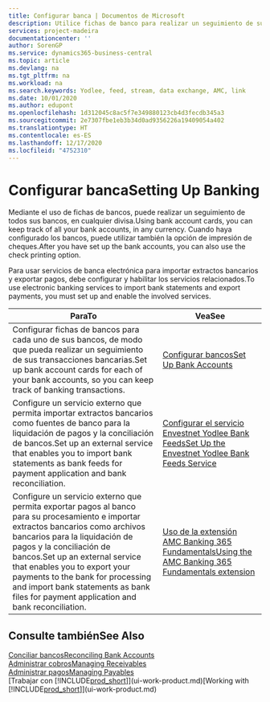 ```yaml
---
title: Configurar banca | Documentos de Microsoft
description: Utilice fichas de banco para realizar un seguimiento de sus cuentas bancarias y configurar las fuentes de bancos, como Yodlee, para intercambiar datos.
services: project-madeira
documentationcenter: ''
author: SorenGP
ms.service: dynamics365-business-central
ms.topic: article
ms.devlang: na
ms.tgt_pltfrm: na
ms.workload: na
ms.search.keywords: Yodlee, feed, stream, data exchange, AMC, link
ms.date: 10/01/2020
ms.author: edupont
ms.openlocfilehash: 1d312045c8ac5f7e349880123cb4d3fecdb345a3
ms.sourcegitcommit: 2e7307fbe1eb3b34d0ad9356226a19409054a402
ms.translationtype: HT
ms.contentlocale: es-ES
ms.lasthandoff: 12/17/2020
ms.locfileid: "4752310"
---
```

# <a name="setting-up-banking"></a><span data-ttu-id="62d63-103">Configurar banca</span><span class="sxs-lookup"><span data-stu-id="62d63-103">Setting Up Banking</span></span>
<span data-ttu-id="62d63-104">Mediante el uso de fichas de bancos, puede realizar un seguimiento de todos sus bancos, en cualquier divisa.</span><span class="sxs-lookup"><span data-stu-id="62d63-104">Using bank account cards, you can keep track of all your bank accounts, in any currency.</span></span> <span data-ttu-id="62d63-105">Cuando haya configurado los bancos, puede utilizar también la opción de impresión de cheques.</span><span class="sxs-lookup"><span data-stu-id="62d63-105">After you have set up the bank accounts, you can also use the check printing option.</span></span>

<span data-ttu-id="62d63-106">Para usar servicios de banca electrónica para importar extractos bancarios y exportar pagos, debe configurar y habilitar los servicios relacionados.</span><span class="sxs-lookup"><span data-stu-id="62d63-106">To use electronic banking services to import bank statements and  export payments, you must set up and enable the involved services.</span></span>

| <span data-ttu-id="62d63-107">Para</span><span class="sxs-lookup"><span data-stu-id="62d63-107">To</span></span> | <span data-ttu-id="62d63-108">Vea</span><span class="sxs-lookup"><span data-stu-id="62d63-108">See</span></span> |
| --- | --- |
| <span data-ttu-id="62d63-109">Configurar fichas de bancos para cada uno de sus bancos, de modo que pueda realizar un seguimiento de sus transacciones bancarias.</span><span class="sxs-lookup"><span data-stu-id="62d63-109">Set up bank account cards for each of your bank accounts, so you can keep track of banking transactions.</span></span> |[<span data-ttu-id="62d63-110">Configurar bancos</span><span class="sxs-lookup"><span data-stu-id="62d63-110">Set Up Bank Accounts</span></span>](bank-how-setup-bank-accounts.md) |
| <span data-ttu-id="62d63-111">Configure un servicio externo que permita importar extractos bancarios como fuentes de banco para la liquidación de pagos y la conciliación de bancos.</span><span class="sxs-lookup"><span data-stu-id="62d63-111">Set up an external service that enables you to import bank statements as bank feeds for payment application and bank reconciliation.</span></span> |[<span data-ttu-id="62d63-112">Configurar el servicio Envestnet Yodlee Bank Feeds</span><span class="sxs-lookup"><span data-stu-id="62d63-112">Set Up the Envestnet Yodlee Bank Feeds Service</span></span>](bank-how-setup-bank-statement-service.md) |
| <span data-ttu-id="62d63-113">Configure un servicio externo que permita exportar pagos al banco para su procesamiento e importar extractos bancarios como archivos bancarios para la liquidación de pagos y la conciliación de bancos.</span><span class="sxs-lookup"><span data-stu-id="62d63-113">Set up an external service that enables you to export your payments to the bank for processing  and import bank statements as bank files for payment application and bank reconciliation.</span></span> |[<span data-ttu-id="62d63-114">Uso de la extensión AMC Banking 365 Fundamentals</span><span class="sxs-lookup"><span data-stu-id="62d63-114">Using the AMC Banking 365 Fundamentals extension</span></span>](ui-extensions-amc-banking.md) |

## <a name="see-also"></a><span data-ttu-id="62d63-115">Consulte también</span><span class="sxs-lookup"><span data-stu-id="62d63-115">See Also</span></span>
[<span data-ttu-id="62d63-116">Conciliar bancos</span><span class="sxs-lookup"><span data-stu-id="62d63-116">Reconciling Bank Accounts</span></span>](bank-manage-bank-accounts.md)  
[<span data-ttu-id="62d63-117">Administrar cobros</span><span class="sxs-lookup"><span data-stu-id="62d63-117">Managing Receivables</span></span>](receivables-manage-receivables.md)  
[<span data-ttu-id="62d63-118">Administrar pagos</span><span class="sxs-lookup"><span data-stu-id="62d63-118">Managing Payables</span></span>](payables-manage-payables.md)  
<span data-ttu-id="62d63-119">[Trabajar con [!INCLUDE[prod_short](includes/prod_short.md)]](ui-work-product.md)</span><span class="sxs-lookup"><span data-stu-id="62d63-119">[Working with [!INCLUDE[prod_short](includes/prod_short.md)]](ui-work-product.md)</span></span>
